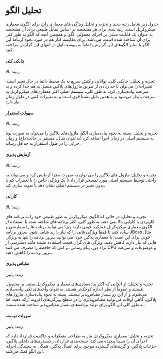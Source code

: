 # تحلیل الگو

جدول زیر شامل رتبه بندی و تجزیه و تحلیل ویژگی های معماری رایج برای الگوی معماری میکروکرنل است. رتبه بندی برای هر مشخصه بر اساس تمایل طبیعی برای آن مشخصه به عنوان یک قابلیت مبتنی بر اجرای معمولی الگو، و همچنین آنچه که الگو به طور کلی برای آن شناخته شده است، می‌باشد. برای مقایسه کنار هم در مورد نحوه ارتباط این الگو با سایر الگوهای این گزارش، لطفاً به پیوست اول در انتهای این گزارش مراجعه کنید.

#### چابکی کلی

رتبه: بالا

تجزیه و تحلیل: چابکی کلی، توانایی واکنش سریع به یک محیط دائما در حال تغییر است. تغییرات را می‌توان تا حد زیادی از طریق ماژول‌های پلاگین متصل به هم جدا کرده و به سرعت پیاده‌سازی کرد. به طور کلی، سیستم اصلی اکثر معماری‌های میکروکرنل به سرعت پایدار می‌شود و به همین دلیل نسبتاً قوی است و به تغییرات کمی در طول زمان نیاز دارد.

#### سهولت استقرار

رتبه: بالا

تجزیه و تحلیل: بسته به نحوه پیاده‌سازی الگو، ماژول‌های پلاگین را می‌توان به صورت پویا به سیستم اصلی در زمان اجرا اضافه کرد (به‌عنوان مثال، مستقر در حالت داغ) و زمان خرابی را در طول استقرار به حداقل رساند.

#### آزمایش پذیری

رتبه: بالا

تجزیه و تحلیل: ماژول های پلاگین را می توان به صورت مجزا آزمایش کرد و می تواند به راحتی توسط سیستم اصلی مورد تمسخر قرار داد تا یک ویژگی خاص را با تغییرات کم یا بدون تغییر در سیستم اصلی نشان دهد یا نمونه سازی کند.

#### کارایی

رتبه: بالا

تجزیه و تحلیل: در حالی که الگوی میکروکرنل به طور طبیعی خود را به برنامه های کاربردی با کارایی بالا نمی دهد، به طور کلی، اکثر برنامه های ساخته شده با استفاده از الگوی معماری میکروکرنل عملکرد خوبی دارند زیرا می توانید برنامه ها را سفارشی و ساده کنید تا فقط ویژگی هایی را که نیاز دارید شامل شود. سرور برنامه JBoss مثال خوبی برای این است: با معماری پلاگین خود، می توانید سرور برنامه را تنها به ویژگی هایی که نیاز دارید کاهش دهید، ویژگی های گران قیمت استفاده نشده مانند دسترسی از راه دور، پیام رسانی، و کش که حافظه را مصرف می کنند، CPU و موضوعات و سرعت سرور برنامه را کاهش دهید.

#### مقیاس پذیری

رتبه: پایین

تجزیه و تحلیل: از آنجایی که اکثر پیاده‌سازی‌های معماری میکروکرنل مبتنی بر محصول هستند و عموماً از نظر اندازه کوچک‌تر هستند، به‌عنوان واحدهای تکی پیاده‌سازی می‌شوند و از این رو بسیار مقیاس‌پذیر نیستند. بسته به نحوه پیاده‌سازی ماژول‌های پلاگین، گاهی اوقات می‌توانید مقیاس‌پذیری را در سطح ویژگی‌های افزونه ارائه دهید، اما به طور کلی این الگو برای تولید برنامه‌های بسیار مقیاس‌پذیر شناخته شده نیست.

#### سهولت توسعه

رتبه: پایین

تجزیه و تحلیل: معماری میکروکرنل نیاز به طراحی متفکرانه و حاکمیت قرارداد دارد که اجرای آن را نسبتاً پیچیده می کند. نسخه‌بندی قرارداد، رجیستری‌های داخلی پلاگین، جزئیات پلاگین، و گزینه‌های گسترده موجود برای اتصال پلاگین، همگی به پیچیدگی اجرای این الگو کمک می‌کنند.

